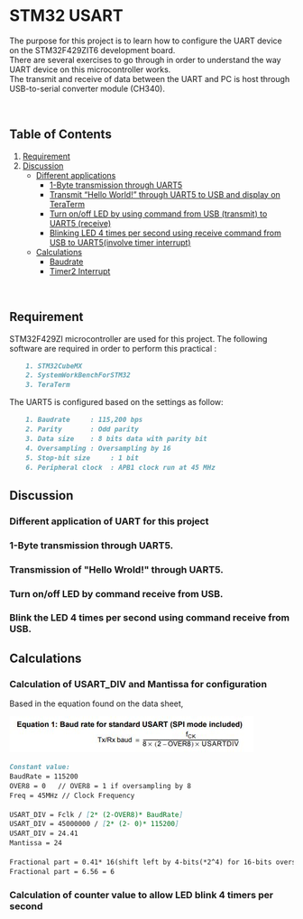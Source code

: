 # STM32 USART  
The purpose for this project is to learn how to configure the UART device on the STM32F429ZIT6 development board.  
There are several exercises to go through in order to understand the way UART device on this microcontroller works.  
The transmit and receive of data between the UART and PC is host through USB-to-serial converter module (CH340).

<br/>

## Table of Contents
1. [Requirement](#req)
2. [Discussion](#disc)
    * [Different applications](#diffApp)
        * [1-Byte transmission through UART5](#ex1)
        * [Transmit “Hello World!” through UART5 to USB and display on TeraTerm](#ex2)
        * [Turn on/off LED by using command from USB (transmit) to UART5 (receive)](#ex3)
        * [Blinking LED 4 times per second using receive command from USB to 
           UART5(involve timer interrupt)](#ex4)
    * [Calculations](#calc)
        * [Baudrate](#baud)
        * [Timer2 Interrupt](#interruptTim2)  

<br/>



## <a name="req"></a> Requirement
STM32F429ZI microcontroller are used for this project.
The following software are required in order to perform this practical :
```md
    1. STM32CubeMX
    2. SystemWorkBenchForSTM32
    3. TeraTerm
```   
    
The UART5 is configured based on the settings as follow:
```md
    1. Baudrate     : 115,200 bps
    2. Parity       : Odd parity
    3. Data size    : 8 bits data with parity bit
    4. Oversampling : Oversampling by 16
    5. Stop-bit size     : 1 bit
    6. Peripheral clock  : APB1 clock run at 45 MHz
```

## <a name="disc"></a> Discussion
### <a name="diffApp"></a> Different application of UART for this project


### <a name="ex1"></a> 1-Byte transmission through UART5.
### <a name="ex2"></a> Transmission of "Hello Wrold!" through UART5.
### <a name="ex3"></a> Turn on/off LED by command receive from USB.
### <a name="ex4"></a> Blink the LED 4 times per second using command receive from USB.

## <a name="calc"></a> Calculations


### <a name="baud"></a> Calculation of USART_DIV and Mantissa for configuration
Based in the equation found on the data sheet,

![alt text](https://github.com/jason9829/STM32_USART/blob/master/Practical2AssignmentPic/BaudRateEquation.JPG)

```md
Constant value:
BaudRate = 115200
OVER8 = 0   // OVER8 = 1 if oversampling by 8
Freq = 45MHz // Clock Frequency

USART_DIV = Fclk / [2* (2-OVER8)* BaudRate]
USART_DIV = 45000000 / [2* (2- 0)* 115200]
USART_DIV = 24.41
Mantissa = 24

Fractional part = 0.41* 16(shift left by 4-bits(*2^4) for 16-bits oversampling, 8-bits oversampling shift left by 3-bits(*2^3)) 
Fractional part = 6.56 = 6

```

### <a name="interruptTim2"></a> Calculation of counter value to allow LED blink 4 timers per second


